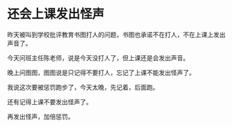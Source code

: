 <!---
markmeta_author: wongoo
markmeta_date: 2021-03-31
markmeta_title: 还会上课发出怪声
markmeta_categories: 成长
markmeta_tags: 书图,教育
-->

# 还会上课发出怪声

昨天被叫到学校批评教育书图打人的问题，书图也承诺不在打人，不在上课上发出声音了。

今天问班主任陈老师，说是今天没打人了，但上课还是会发出声音。

晚上问图图，图图说是只记得不要打人，忘记了上课不能发出怪声了。

我说这次要被惩罚跑步了，今天太晚，先记着，后面跑。

还有记得上课不要发出怪声了。

再发出怪声，加倍惩罚。


